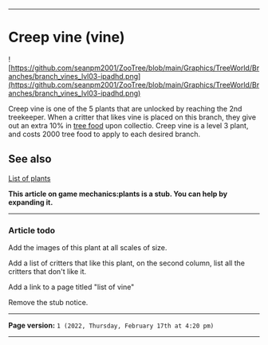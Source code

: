 
***

# Creep vine (vine)

![https://github.com/seanpm2001/ZooTree/blob/main/Graphics/TreeWorld/Branches/branch_vines_lvl03-ipadhd.png](https://github.com/seanpm2001/ZooTree/blob/main/Graphics/TreeWorld/Branches/branch_vines_lvl03-ipadhd.png)

Creep vine is one of the 5 plants that are unlocked by reaching the 2nd treekeeper. When a critter that likes vine is placed on this branch, they give out an extra 10% in [tree food](https://github.com/seanpm2001/SeansLifeArchive_Images_ThePlayForge_Tree-World/wiki/Tree-food/) upon collectio. Creep vine is a level 3 plant, and costs 2000 tree food to apply to each desired branch.

## See also

[List of plants](https://github.com/seanpm2001/SeansLifeArchive_Images_ThePlayForge_Tree-World/wiki/List-of-plants/)

**This article on game mechanics:plants is a stub. You can help by expanding it.**

***

### Article todo

Add the images of this plant at all scales of size.

Add a list of critters that like this plant, on the second column, list all the critters that don't like it.

Add a link to a page titled "list of vine"

Remove the stub notice.

***

**Page version:** `1 (2022, Thursday, February 17th at 4:20 pm)`

***
